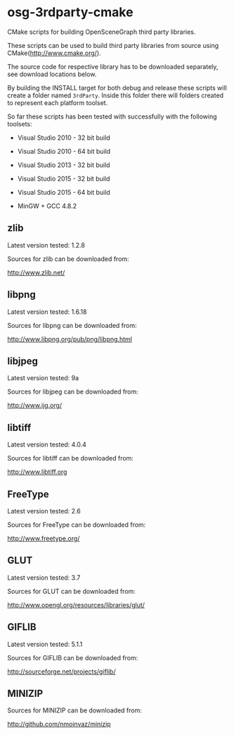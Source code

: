 osg-3rdparty-cmake
==================

CMake scripts for building OpenSceneGraph third party libraries.

These scripts can be used to build third party libraries from source using CMake(http://www.cmake.org/). 

The source code for respective library has to be downloaded separately, see download locations below.

By building the INSTALL target for both debug and release these scripts will create a folder named `3rdParty`.
Inside this folder there will folders created to represent each platform toolset.

So far these scripts has been tested with successfully with the following toolsets:

* Visual Studio 2010 - 32 bit build
* Visual Studio 2010 - 64 bit build

* Visual Studio 2013 - 32 bit build

* Visual Studio 2015 - 32 bit build
* Visual Studio 2015 - 64 bit build

* MinGW + GCC 4.8.2


zlib
----
Latest version tested: 1.2.8

Sources for zlib can be downloaded from:

http://www.zlib.net/


libpng
------
Latest version tested: 1.6.18

Sources for libpng can be downloaded from:

http://www.libpng.org/pub/png/libpng.html


libjpeg
-------
Latest version tested: 9a

Sources for libjpeg can be downloaded from:

http://www.ijg.org/


libtiff
-------
Latest version tested: 4.0.4

Sources for libtiff can be downloaded from:

http://www.libtiff.org


FreeType
--------
Latest version tested: 2.6

Sources for FreeType can be downloaded from:

http://www.freetype.org/


GLUT
----
Latest version tested: 3.7

Sources for GLUT can be downloaded from:

http://www.opengl.org/resources/libraries/glut/


GIFLIB
------
Latest version tested: 5.1.1

Sources for GIFLIB can be downloaded from:

http://sourceforge.net/projects/giflib/


MINIZIP
-------

Sources for MINIZIP can be downloaded from:

http://github.com/nmoinvaz/minizip
